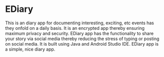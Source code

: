 # EDiary
This is an diary app for documenting interesting, exciting, etc events has they onfold on a daily basis.
It is an encrypted app thereby ensuring maximum privacy and security.
EDiary app has the functionality to share your story via social media thereby reducing the stress of typing or posting on social media.
It is built using Java and Android Studio IDE.
EDiary app is a simple, nice diary app.
